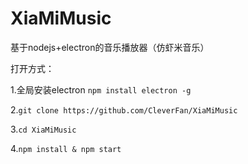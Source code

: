 # XiaMiMusic
基于nodejs+electron的音乐播放器（仿虾米音乐）

打开方式：

1.全局安装electron
    ```
    npm install electron -g
    ```
    
2.```git clone https://github.com/CleverFan/XiaMiMusic```

3.```cd XiaMiMusic```

4.```npm install & npm start```

